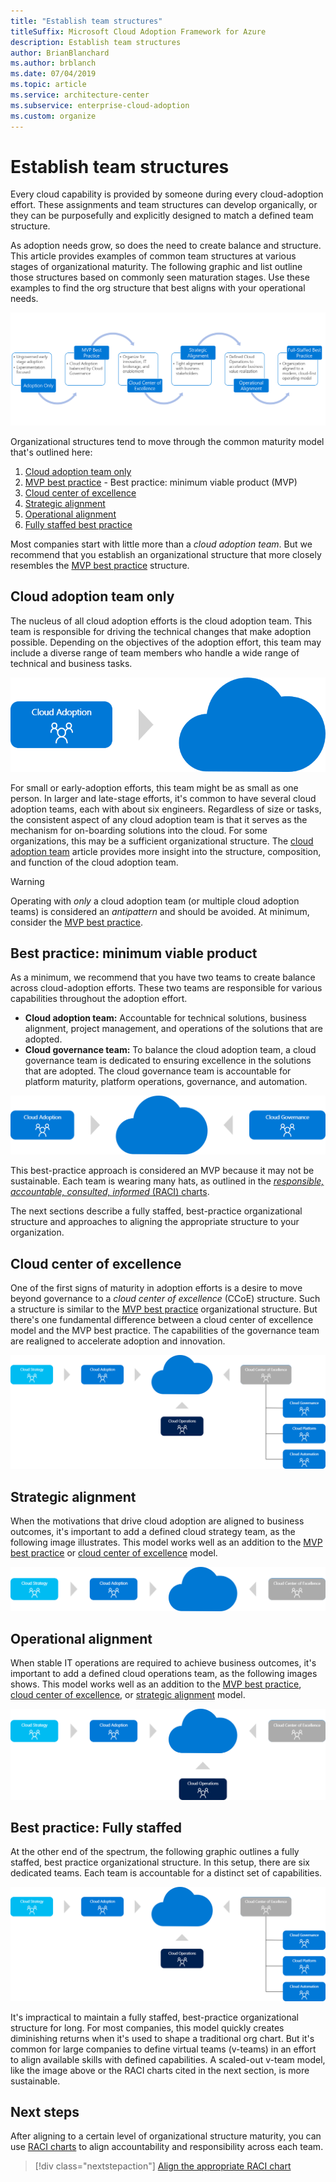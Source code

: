 ```yaml
---
title: "Establish team structures"
titleSuffix: Microsoft Cloud Adoption Framework for Azure
description: Establish team structures
author: BrianBlanchard
ms.author: brblanch
ms.date: 07/04/2019
ms.topic: article
ms.service: architecture-center
ms.subservice: enterprise-cloud-adoption
ms.custom: organize
---
```


# Establish team structures

Every cloud capability is provided by someone during every cloud-adoption effort. These assignments and team structures can develop organically, or they can be purposefully and explicitly designed to match a defined team structure.

As adoption needs grow, so does the need to create balance and structure. This article provides examples of common team structures at various stages of organizational maturity. The following graphic and list outline those structures based on commonly seen maturation stages. Use these examples to find the org structure that best aligns with your operational needs.

![Organizational maturity cycle](../_images/ready/org-ready-maturity.png)

Organizational structures tend to move through the common maturity model that's outlined here:

1. [Cloud adoption team only](#cloud-adoption-team-only)
2. [MVP best practice](#best-practice-minimum-viable-product) - Best practice: minimum viable product (MVP)
3. [Cloud center of excellence](#cloud-center-of-excellence)
4. [Strategic alignment](#strategic-alignment)
5. [Operational alignment](#strategic-alignment)
6. [Fully staffed best practice](#best-practice-fully-staffed)

Most companies start with little more than a *cloud adoption team*. But we recommend that you establish an organizational structure that more closely resembles the [MVP best practice](#best-practice-minimum-viable-product) structure.

## Cloud adoption team only

The nucleus of all cloud adoption efforts is the cloud adoption team. This team is responsible for driving the technical changes that make adoption possible. Depending on the objectives of the adoption effort, this team may include a diverse range of team members who handle a wide range of technical and business tasks.

![Cloud adoption team, with governance and security teams](../_images/ready/org-ready-adoption-only.png)

For small or early-adoption efforts, this team might be as small as one person. In larger and late-stage efforts, it's common to have several cloud adoption teams, each with about six engineers. Regardless of size or tasks, the consistent aspect of any cloud adoption team is that it serves as the mechanism for on-boarding solutions into the cloud. For some organizations, this may be a sufficient organizational structure. The [cloud adoption team](./cloud-adoption.md) article provides more insight into the structure, composition, and function of the cloud adoption team.

> [!WARNING]
> Operating with *only* a cloud adoption team (or multiple cloud adoption teams) is considered an *antipattern* and should be avoided. At minimum, consider the [MVP best practice](#best-practice-minimum-viable-product).

## Best practice: minimum viable product

As a minimum, we recommend that you have two teams to create balance across cloud-adoption efforts. These two teams are responsible for various capabilities throughout the adoption effort.

- **Cloud adoption team:** Accountable for technical solutions, business alignment, project management, and operations of the solutions that are adopted.
- **Cloud governance team:** To balance the cloud adoption team, a cloud governance team is dedicated to ensuring excellence in the solutions that are adopted. The cloud governance team is accountable for platform maturity, platform operations, governance, and automation.

![Cloud adoption with a cloud center of excellence](../_images/ready/org-ready-best-practice.png)

This best-practice approach is considered an MVP because it may not be sustainable. Each team is wearing many hats, as outlined in the [*responsible, accountable, consulted, informed* (RACI) charts](./raci-alignment.md).

The next sections describe a fully staffed, best-practice organizational structure and approaches to aligning the appropriate structure to your organization.

## Cloud center of excellence

One of the first signs of maturity in adoption efforts is a desire to move beyond governance to a *cloud center of excellence* (CCoE) structure. Such a structure is similar to the [MVP best practice](#best-practice-minimum-viable-product) organizational structure. But there's one fundamental difference between a cloud center of excellence model and the MVP best practice. The capabilities of the governance team are realigned to accelerate adoption and innovation.

![Cloud adoption with a cloud center of excellence](../_images/ready/org-ready-fully-staffed.png)
## Strategic alignment

When the motivations that drive cloud adoption are aligned to business outcomes, it's important to add a defined cloud strategy team, as the following image illustrates. This model works well as an addition to the [MVP best practice](#best-practice-minimum-viable-product) or [cloud center of excellence](#cloud-center-of-excellence) model.

![Add a defined cloud strategy team](../_images/ready/org-ready-strategy-aligned.png)

## Operational alignment

When stable IT operations are required to achieve business outcomes, it's important to add a defined cloud operations team, as the following images shows. This model works well as an addition to the [MVP best practice](#best-practice-minimum-viable-product), [cloud center of excellence](#cloud-center-of-excellence), or [strategic alignment](#strategic-alignment) model.

![Add a defined cloud operations team](../_images/ready/org-ready-operations-aligned.png)

## Best practice: Fully staffed

At the other end of the spectrum, the following graphic outlines a fully staffed, best practice organizational structure. In this setup, there are six dedicated teams. Each team is accountable for a distinct set of capabilities.

![Fully staffed best practice organizational structure](../_images/ready/org-ready-fully-staffed.png)

It's impractical to maintain a fully staffed, best-practice organizational structure for long. For most companies, this model quickly creates diminishing returns when it's used to shape a traditional org chart. But it's common for large companies to define virtual teams (v-teams) in an effort to align available skills with defined capabilities. A scaled-out v-team model, like the image above or the RACI charts cited in the next section, is more sustainable.

## Next steps

After aligning to a certain level of organizational structure maturity, you can use [RACI charts](./raci-alignment.md) to align accountability and responsibility across each team.

> [!div class="nextstepaction"]
> [Align the appropriate RACI chart](./raci-alignment.md)
